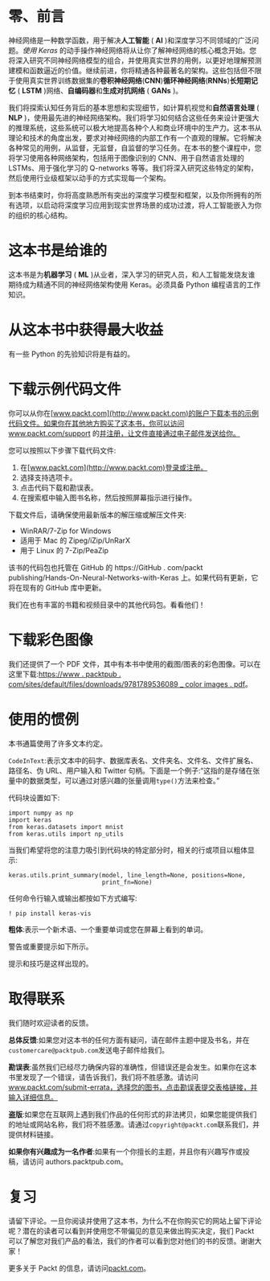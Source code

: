         

# 零、前言

神经网络是一种数学函数，用于解决**人工智能** ( **AI** )和深度学习不同领域的广泛问题。*使用 Keras* 的动手操作神经网络将从让你了解神经网络的核心概念开始。您将深入研究不同神经网络模型的组合，并使用真实世界的用例，以更好地理解预测建模和函数逼近的价值。继续前进，你将精通各种最著名的架构。这些包括但不限于使用真实世界训练数据集的**卷积神经网络**(**CNN**)**循环神经网络**(**RNNs**)**长短期记忆** ( **LSTM** )网络、**自编码器**和**生成对抗网络** ( **GANs** )。

我们将探索认知任务背后的基本思想和实现细节，如计算机视觉和**自然语言处理** ( **NLP** )，使用最先进的神经网络架构。我们将学习如何结合这些任务来设计更强大的推理系统，这些系统可以极大地提高各种个人和商业环境中的生产力。这本书从理论和技术的角度出发，要求对神经网络的内部工作有一个直观的理解。它将解决各种常见的用例，从监督，无监督，自监督的学习任务。在本书的整个课程中，您将学习使用各种网络架构，包括用于图像识别的 CNN、用于自然语言处理的 LSTMs、用于强化学习的 Q-networks 等等。我们将深入研究这些特定的架构，然后使用行业级框架以动手的方式实现每一个架构。

到本书结束时，你将高度熟悉所有突出的深度学习模型和框架，以及你所拥有的所有选项，以启动将深度学习应用到现实世界场景的成功过渡，将人工智能嵌入为你的组织的核心结构。

        

# 这本书是给谁的

这本书是为**机器学习** ( **ML** )从业者，深入学习的研究人员，和人工智能发烧友谁期待成为精通不同的神经网络架构使用 Keras。必须具备 Python 编程语言的工作知识。

        

# 从这本书中获得最大收益

有一些 Python 的先验知识将是有益的。

        

# 下载示例代码文件

你可以从你在[www.packt.com](http://www.packt.com)的账户下载本书的示例代码文件。如果你在其他地方购买了这本书，你可以访问 www.packt.com/support 的[并注册，让文件直接通过电子邮件发送给你。](http://www.packt.com/support)

您可以按照以下步骤下载代码文件:

1.  在[www.packt.com](http://www.packt.com)登录或注册。
2.  选择支持选项卡。
3.  点击代码下载和勘误表。
4.  在搜索框中输入图书名称，然后按照屏幕指示进行操作。

下载文件后，请确保使用最新版本的解压缩或解压文件夹:

*   WinRAR/7-Zip for Windows
*   适用于 Mac 的 Zipeg/iZip/UnRarX
*   用于 Linux 的 7-Zip/PeaZip

该书的代码包也托管在 GitHub 的 https://GitHub . com/packt publishing/Hands-On-Neural-Networks-with-Keras 上。如果代码有更新，它将在现有的 GitHub 库中更新。

我们在也有丰富的书籍和视频目录中的其他代码包。看看他们！

        

# 下载彩色图像

我们还提供了一个 PDF 文件，其中有本书中使用的截图/图表的彩色图像。可以在这里下载:[https://www . packtpub . com/sites/default/files/downloads/9781789536089 _ color images . pdf](_ColorImages.pdf)。

        

# 使用的惯例

本书通篇使用了许多文本约定。

`CodeInText`:表示文本中的码字、数据库表名、文件夹名、文件名、文件扩展名、路径名、伪 URL、用户输入和 Twitter 句柄。下面是一个例子:“这指的是存储在张量中的数据类型，可以通过对感兴趣的张量调用`type()`方法来检查。”

代码块设置如下:

```
import numpy as np
import keras
from keras.datasets import mnist
from keras.utils import np_utils
```

当我们希望将您的注意力吸引到代码块的特定部分时，相关的行或项目以粗体显示:

```
keras.utils.print_summary(model, line_length=None, positions=None,    
                          print_fn=None)
```

任何命令行输入或输出都按如下方式编写:

```
! pip install keras-vis
```

**粗体**:表示一个新术语、一个重要单词或您在屏幕上看到的单词。

警告或重要提示如下所示。

提示和技巧是这样出现的。

        

# 取得联系

我们随时欢迎读者的反馈。

**总体反馈**:如果您对这本书的任何方面有疑问，请在邮件主题中提及书名，并在`customercare@packtpub.com`发送电子邮件给我们。

**勘误表**:虽然我们已经尽力确保内容的准确性，但错误还是会发生。如果你在这本书里发现了一个错误，请告诉我们，我们将不胜感激。请访问 www.packt.com/submit-errata，选择您的图书，点击勘误表提交表格链接，并输入详细信息。

**盗版**:如果您在互联网上遇到我们作品的任何形式的非法拷贝，如果您能提供我们的地址或网站名称，我们将不胜感激。请通过`copyright@packt.com`联系我们，并提供材料链接。

**如果你有兴趣成为一名作者**:如果有一个你擅长的主题，并且你有兴趣写作或投稿，请访问 authors.packtpub.com。

        

# 复习

请留下评论。一旦你阅读并使用了这本书，为什么不在你购买它的网站上留下评论呢？潜在的读者可以看到并使用您不带偏见的意见来做出购买决定，我们 Packt 可以了解您对我们产品的看法，我们的作者可以看到您对他们的书的反馈。谢谢大家！

更多关于 Packt 的信息，请访问[packt.com](http://www.packt.com/)。